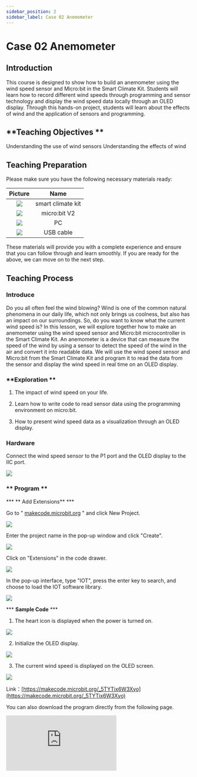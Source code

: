```yaml
---
sidebar_position: 2
sidebar_label: Case 02 Anemometer
---
```


# **Case 02 Anemometer**

## Introduction

This course is designed to show how to build an anemometer using the wind speed sensor and Micro:bit in the Smart Climate Kit. Students will learn how to record different wind speeds through programming and sensor technology and display the wind speed data locally through an OLED display. Through this hands-on project, students will learn about the effects of wind and the application of sensors and programming.

## **Teaching Objectives **

Understanding the use of wind sensors
Understanding the effects of wind

## **Teaching Preparation**

Please make sure you have the following necessary materials ready:

| Picture | Name |
| :-: | :-: |
| ![](https://wiki-media-ef.oss-cn-hongkong.aliyuncs.com/i18n/en/docusaurus-plugin-content-docs/current/microbit/interesting-case/microbit-smart-climate-kit/cases-libraries/images/microbit-smart-climate-kit-case-01-02.png) | smart climate kit |
| ![](https://wiki-media-ef.oss-cn-hongkong.aliyuncs.com/i18n/en/docusaurus-plugin-content-docs/current/microbit/interesting-case/microbit-smart-climate-kit/cases-libraries/images/microbit-smart-climate-kit-case-01-03.png) | micro:bit V2 |
| ![](https://wiki-media-ef.oss-cn-hongkong.aliyuncs.com/i18n/en/docusaurus-plugin-content-docs/current/microbit/interesting-case/microbit-smart-climate-kit/cases-libraries/images/microbit-smart-climate-kit-case-01-04.png) | PC |
| ![](https://wiki-media-ef.oss-cn-hongkong.aliyuncs.com/i18n/en/docusaurus-plugin-content-docs/current/microbit/interesting-case/microbit-smart-climate-kit/cases-libraries/images/microbit-smart-climate-kit-case-01-05.png) | USB cable |

These materials will provide you with a complete experience and ensure that you can follow through and learn smoothly. If you are ready for the above, we can move on to the next step.

## **Teaching Process**

### **Introduce**

Do you all often feel the wind blowing? Wind is one of the common natural phenomena in our daily life, which not only brings us coolness, but also has an impact on our surroundings. So, do you want to know what the current wind speed is? In this lesson, we will explore together how to make an anemometer using the wind speed sensor and Micro:bit microcontroller in the Smart Climate Kit.
An anemometer is a device that can measure the speed of the wind by using a sensor to detect the speed of the wind in the air and convert it into readable data. We will use the wind speed sensor and Micro:bit from the Smart Climate Kit and program it to read the data from the sensor and display the wind speed in real time on an OLED display.

### **Exploration **

1. The impact of wind speed on your life.

2. Learn how to write code to read sensor data using the programming environment on micro:bit.
3. How to present wind speed data as a visualization through an OLED display.

### Hardware

Connect the wind speed sensor to the P1 port and the OLED display to the IIC port.

![](https://wiki-media-ef.oss-cn-hongkong.aliyuncs.com/i18n/en/docusaurus-plugin-content-docs/current/microbit/interesting-case/microbit-smart-climate-kit/cases-libraries/images/microbit-smart-climate-kit-case-02-06.png)

### ** Program **

*** ** Add Extensions** ***

Go to " [makecode.microbit.org](https://makecode.microbit.org/) " and click New Project.

![](https://wiki-media-ef.oss-cn-hongkong.aliyuncs.com/i18n/en/docusaurus-plugin-content-docs/current/microbit/interesting-case/microbit-smart-climate-kit/cases-libraries/images/smart-weather-station-kit-add-extension-01.png)

Enter the project name in the pop-up window and click "Create".

![](https://wiki-media-ef.oss-cn-hongkong.aliyuncs.com/i18n/en/docusaurus-plugin-content-docs/current/microbit/interesting-case/microbit-smart-climate-kit/cases-libraries/images/smart-weather-station-kit-add-extension-02.png)

Click on "Extensions" in the code drawer.

![](https://wiki-media-ef.oss-cn-hongkong.aliyuncs.com/i18n/en/docusaurus-plugin-content-docs/current/microbit/interesting-case/microbit-smart-climate-kit/cases-libraries/images/smart-weather-station-kit-add-extension-03.png)

In the pop-up interface, type "IOT", press the enter key to search, and choose to load the IOT software library.

![](https://wiki-media-ef.oss-cn-hongkong.aliyuncs.com/i18n/en/docusaurus-plugin-content-docs/current/microbit/interesting-case/microbit-smart-climate-kit/cases-libraries/images/smart-weather-station-kit-add-extension-04.png)

*** **Sample Code**  ***

1. The heart icon is displayed when the power is turned on.

![](https://wiki-media-ef.oss-cn-hongkong.aliyuncs.com/i18n/en/docusaurus-plugin-content-docs/current/microbit/interesting-case/microbit-smart-climate-kit/cases-libraries/images/microbit-smart-climate-kit-case-02-07.png)

2. Initialize the OLED display.

![](https://wiki-media-ef.oss-cn-hongkong.aliyuncs.com/i18n/en/docusaurus-plugin-content-docs/current/microbit/interesting-case/microbit-smart-climate-kit/cases-libraries/images/microbit-smart-climate-kit-case-02-08.png)

3. The current wind speed is displayed on the OLED screen.

![](https://wiki-media-ef.oss-cn-hongkong.aliyuncs.com/i18n/en/docusaurus-plugin-content-docs/current/microbit/interesting-case/microbit-smart-climate-kit/cases-libraries/images/microbit-smart-climate-kit-case-02-09.png)

Link：[https://makecode.microbit.org/_5TYTix6W3Xyo](https://makecode.microbit.org/_5TYTix6W3Xyo)

You can also download the program directly from the following page.

<div
    style={{
        position: 'relative',
        paddingBottom: '60%',
        overflow: 'hidden',
    }}
>
    <iframe
        src="https://makecode.microbit.org/_5TYTix6W3Xyo"
        frameborder="0"
        sandbox="allow-popups allow-forms allow-scripts allow-same-origin"
        style={{
            position: 'absolute',
            width: '100%',
            height: '100%',
        }}
    />
</div>
*** **Download Programs** ***

Use the USB cable to connect the PC to the micro:bit V2.

![](https://wiki-media-ef.oss-cn-hongkong.aliyuncs.com/i18n/en/docusaurus-plugin-content-docs/current/microbit/interesting-case/microbit-smart-climate-kit/cases-libraries/images/connect-microbit.gif)

After a successful connection, a disk drive named `MICROBIT` is recognized on the computer.

![](https://wiki-media-ef.oss-cn-hongkong.aliyuncs.com/i18n/en/docusaurus-plugin-content-docs/current/microbit/interesting-case/microbit-smart-climate-kit/cases-libraries/images/microbit-drive.png)

Click on the bottom left corner and select `Connect Device`.

![](https://wiki-media-ef.oss-cn-hongkong.aliyuncs.com/i18n/en/docusaurus-plugin-content-docs/current/microbit/interesting-case/microbit-smart-climate-kit/cases-libraries/images/download-02.png)

Click![](https://wiki-media-ef.oss-cn-hongkong.aliyuncs.com/i18n/en/docusaurus-plugin-content-docs/current/microbit/interesting-case/microbit-smart-climate-kit/cases-libraries/images/download-03.png)。

![](https://wiki-media-ef.oss-cn-hongkong.aliyuncs.com/i18n/en/docusaurus-plugin-content-docs/current/microbit/interesting-case/microbit-smart-climate-kit/cases-libraries/images/download-04.png)

Click![](https://wiki-media-ef.oss-cn-hongkong.aliyuncs.com/i18n/en/docusaurus-plugin-content-docs/current/microbit/interesting-case/microbit-smart-climate-kit/cases-libraries/images/download-05.png)。

![](https://wiki-media-ef.oss-cn-hongkong.aliyuncs.com/i18n/en/docusaurus-plugin-content-docs/current/microbit/interesting-case/microbit-smart-climate-kit/cases-libraries/images/download-06.png)


Select `BBC micro:bit CMSIS-DAP` in the pop-up window, and then select “Connect”, so far, the micro:bit has been connected successfully.

![](https://wiki-media-ef.oss-cn-hongkong.aliyuncs.com/i18n/en/docusaurus-plugin-content-docs/current/microbit/interesting-case/microbit-smart-climate-kit/cases-libraries/images/download-07.png)

Click to download the program.

![](https://wiki-media-ef.oss-cn-hongkong.aliyuncs.com/i18n/en/docusaurus-plugin-content-docs/current/microbit/interesting-case/microbit-smart-climate-kit/cases-libraries/images/download-08.png)

### **Teamwork and Showcases **

Students are divided into small groups and work together to create and program cases.
Students are encouraged to cooperate, communicate and share their experiences with each other.
Each group will have the opportunity to present the cases they have produced and demonstrate them to the other groups.

*** **Expected results: When connected to the power supply, the micro:bit displays the heart icon first and then the current wind speed on the OLED display according to the current wind speed.** ***

![](https://wiki-media-ef.oss-cn-hongkong.aliyuncs.com/docs/microbit/interesting-case/microbit-smart-climate-kit/cases-libraries/images/microbit-smart-climate-kit-02.gif)

### ** Relection **

Review the course content and remind students what knowledge and skills they have acquired.
Lead students in a discussion about the problems and difficulties they encountered during the making of their productions and how they solved them.
Guide students to think about how wind affects people's lives at different wind speeds.

## **Extended Knowledge**

### **The Impact of Wind Speed on Life**

Wind speed is the speed at which the wind moves and it has a wide range of effects on our lives and surroundings. Here are some examples of how wind speed affects our lives:
Temperature perception: when the wind speed is high, the wind takes away the hot air around us, making us feel cooler. This is why a light breeze can provide a sense of comfort on a hot summer day.
Natural ventilation: Proper wind speed promotes air circulation and helps ventilate the room. In the absence of air conditioning or fans, a breeze can help people feel refreshed and reduce the feeling of stuffiness.
Wind energy utilization: High wind speed is important for wind energy generation. With wind turbines, wind can be converted into electricity, providing renewable and clean energy for our energy needs.
Transportation: Wind speeds have a significant impact on modes of transportation such as aviation and navigation. Strong winds and storms can cause flights to be delayed or canceled, and ships need to adjust their direction and speed depending on wind speed.
Plant Propagation: Wind can help plants spread pollen and seeds. Some plants rely on wind to spread pollen to other flowers for reproduction. Wind can also help plants spread their populations by dispersing their seeds far from their parent plant.
Weather Change: Wind speed is an important factor in weather systems that can affect temperature, precipitation, and cloud formation. For example, strong winds can change the shape and speed of cloud formation and also have an effect on precipitation distribution.
These are just some of the common effects of wind speed on life. In fact, wind speed is also closely related to the fields of meteorology, environment and building design. By understanding the effects of wind speed, we can better adapt to and utilize the natural environment to create better conditions for our life and work.

### **Classes Corresponding to Wind Speed**

Wind speeds are usually described in terms of different classes, which are based on the internationally widely used wind scale. The following are common classes corresponding to wind speeds:
No wind (Calm): wind speed less than 1 knot (less than 1.15 km/h).
Characteristics: Leaves are still and smoke is straight up. Light breeze: wind speeds of 1-3 knots (1.15-3.45 km/h).
Characteristics: Leaves are swaying slightly and you can feel the breeze blowing. Gentle breeze: Wind speed 4-6 knots (4.6-7.75 km/h).
Characteristics: Leaves and twigs sway and a noticeable wind can be felt. Moderate breeze: wind speeds of 7-10 knots (8.05-11.5 km/h).
Characteristics: Branches and larger leaves swing and a noticeable wind is felt. Fresh breeze: wind speeds of 11-16 knots (12.65-18.5 km/h).
Characteristics: Whole tree shakes, wind blows with some difficulty. Strong breeze: wind speed 17-21 knots (19.55-24.4 km/h).
Characteristics: Trees shake, some difficulty in walking. High wind: Wind speed 22-27 knots (25.3-31.15 km/h).
Characteristics: Difficulty in walking, noticeable resistance when the wind is blowing. Gale: Wind speed 28-33 knots (32.2-38.25 km/h).
Characteristics: Trees shake and walking is difficult. Strong gale: Wind speed 34-40 knots (39.15-46.3 km/h).
Characteristics: Trees sway and walking is difficult. Storm: Wind speed 41-47 knots (47.2-54.35 km/h).
Characteristics: Trees are broken and walking is extremely difficult. Hurricane: Wind speed greater than or equal to 48 knots (55.45 km/h or more).
Characteristics: Destructive storms that severely affect people and buildings. These wind ratings can help people understand and describe the strength of the wind and provide important references in weather forecasting, marine navigation, and outdoor activities. It should be noted that the actual impact of wind speed also depends on other factors, such as wind direction and topography.
